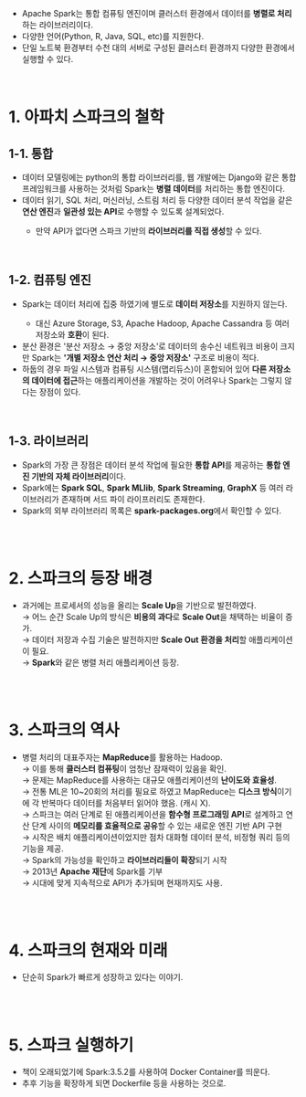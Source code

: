 <ul>
  <li>
    Apache Spark는 통합 컴퓨팅 엔진이며 클러스터 환경에서 데이터를 <strong>병렬로 처리</strong>하는 라이브러리이다.
  </li>
  <li>
    다양한 언어(Python, R, Java, SQL, etc)를 지원한다.
  </li>
  <li>
    단일 노트북 환경부터 수천 대의 서버로 구성된 클러스터 환경까지 다양한 환경에서 실행할 수 있다.
  </li>
</ul> 

<br>
<h1>1. 아파치 스파크의 철학</h1>
<h2>1-1. 통합</h2>
<ul>
  <li>
    데이터 모델링에는 python의 통합 라이브러리를, 웹 개발에는 Django와 같은 통합 프레임워크를 사용하는 것처럼 Spark는 <strong>병렬 데이터</strong>를 처리하는 통합 엔진이다.
  </li>
  <li>
    데이터 읽기, SQL 처리, 머신러닝, 스트림 처리 등 다양한 데이터 분석 작업을 같은 <strong>연산 엔진</strong>과 <strong>일관성 있는 API</strong>로 수행할 수 있도록 설계되었다.
  </li>
    <ul>
      <li>
        만약 API가 없다면 스파크 기반의 <strong>라이브러리를 직접 생성</strong>할 수 있다.
      </li>
    </ul>
</ul>

<br>

<h2>1-2. 컴퓨팅 엔진</h2>
<ul>
  <li>
    Spark는 데이터 처리에 집중 하였기에 별도로 <strong>데이터 저장소</strong>를 지원하지 않는다.
  </li>
    <ul>
      <li>
        대신 Azure Storage, S3, Apache Hadoop, Apache Cassandra 등 여러 저장소와 <strong>호환</strong>이 된다.
      </li>
    </ul>
  <li>
    분산 환경은 '분산 저장소 → 중앙 저장소'로 데이터의 송수신 네트워크 비용이 크지만 Spark는 <strong>'개별 저장소 연산 처리 → 중앙 저장소'</strong> 구조로 비용이 적다.
  </li>
  <li>
    하둡의 경우 파일 시스템과 컴퓨팅 시스템(맵리듀스)이 혼합되어 있어 <strong>다른 저장소의 데이터에 접근</strong>하는 애플리케이션을 개발하는 것이 어려우나 Spark는 그렇지 않다는 장점이 있다.
  </li>
</ul>

<br>

<h2>1-3. 라이브러리</h2>
<ul>
  <li>
    Spark의 가장 큰 장점은 데이터 분석 작업에 필요한 <strong>통합 API</strong>를 제공하는 <strong>통합 엔진 기반의 자체 라이브러리</strong>이다.
  </li>
  <li>
    Spark에는 <strong>Spark SQL</strong>, <strong>Spark MLlib</strong>, <strong>Spark Streaming</strong>, <strong>GraphX</strong> 등 여러 라이브러리가 존재하며 서드 파이 라이프러리도 존재한다.
  </li>
  <li>
    Spark의 외부 라이브러리 목록은 <strong>spark-packages.org</strong>에서 확인할 수 있다.
  </li>
</ul>

<br><br>

<h1>2. 스파크의 등장 배경</h1>
<ul>
  <li>
    과거에는 프로세서의 성능을 올리는 <strong>Scale Up</strong>을 기반으로 발전하였다.<br>→ 어느 순간 Scale Up의 방식은 <strong>비용의 과다</strong>로 <strong>Scale Out</strong>을 채택하는 비율이 증가.<br>→ 데이터 저장과 수집 기술은 발전하지만 <strong>Scale Out 환경을 처리</strong>할 애플리케이션이 필요.<br>→ <strong>Spark</strong>와 같은 병렬 처리 애플리케이션 등장.
  </li>
</ul>

<br><br>

<h1>3. 스파크의 역사</h1>
<ul>
  <li>
    병렬 처리의 대표주자는 <strong>MapReduce</strong>를 활용하는 Hadoop.<br>→ 이를 통해 <strong>클러스터 컴퓨팅</strong>이 엄청난 잠재력이 있음을 확인.<br>→ 문제는 MapReduce를 사용하는 대규모 애플리케이션의 <strong>난이도와 효율성</strong>.<br>→ 전통 ML은 10~20회의 처리를 필요로 하였고 MapReduce는 <strong>디스크 방식</strong>이기에 각 반복마다 데이터를 처음부터 읽어야 했음. (캐시 X).<br>→ 스파크는 여러 단계로 된 애플리케이션을 <strong>함수형 프로그래밍 API</strong>로 설계하고 연산 단계 사이의 <strong>메모리를 효율적으로 공유</strong>할 수 있는 새로운 엔진 기반 API 구현<br>→ 시작은 배치 애플리케이션이었지만 점차 대화형 데이터 분석, 비정형 쿼리 등의 기능을 제공.<br>→ Spark의 가능성을 확인하고 <strong>라이브러리들이 확장</strong>되기 시작<br>→ 2013년 <strong>Apache 재단</strong>에 Spark를 기부<br>→ 시대에 맞게 지속적으로 API가 추가되며 현재까지도 사용.
  </li>
</ul>

<br><br>

<h1>4. 스파크의 현재와 미래</h1>
<ul>
  <li>
    단순히 Spark가 빠르게 성장하고 있다는 이야기.
  </li>
</ul>

<br><br>

<h1>5. 스파크 실행하기</h1>
<ul>
  <li>
    책이 오래되었기에 Spark:3.5.2를 사용하여 Docker Container를 띄운다.
  </li>
  <li>
    추후 기능을 확장하게 되면 Dockerfile 등을 사용하는 것으로.
  </li>
</ul>